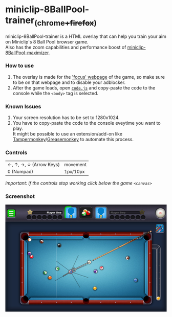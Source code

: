 # miniclip-8BallPool-trainer<sub>(chrome<s>+firefox</s>)</sub>
miniclip-8BallPool-trainer is a HTML overlay that can help you train your aim on Miniclip's 8 Ball Pool browser game.  
Also has the zoom capabilities and performance boost of [miniclip-8BallPool-maximizer](https://github.com/daniel-barbu/miniclip-8BallPool-maximizer).

### How to use
1. The overlay is made for the ['focus' webpage](https://www.miniclip.com/games/8-ball-pool-multiplayer/en/focus/) of the game, so make sure to be on that webpage and to disable your adblocker.
2. After the game loads, open [`code.js`](https://raw.githubusercontent.com/daniel-barbu/8-Ball-Pool-trainer/master/code.js) and copy-paste the code to the console while the `<body>` tag is selected.

### Known Issues
1. Your screen resolution has to be set to 1280x1024.
2. You have to copy-paste the code to the console eveytime you want to play.  
   It might be possible to use an extension/add-on like [Tampermonkey](https://www.tampermonkey.net/)/[Greasemonkey](https://addons.mozilla.org/en-US/firefox/addon/greasemonkey/) to automate this process.

### Controls
|                                   |          |
|:----------------------------------|:---------|
| ←, ↑, →, ↓ (Arrow Keys)           | movement |
| 0 (Numpad)                        | 1px/10px |


*important: if the controls stop working click below the game `<canvas>`*

### Screenshot
![screenshot.png not loaded correctly](/screenshot.png)
